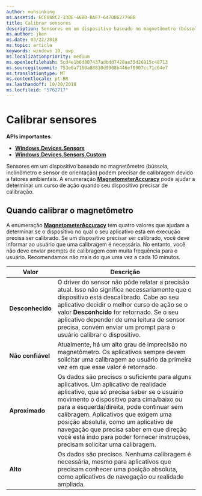 ```yaml
---
author: muhsinking
ms.assetid: ECE848C2-33DE-46B0-BAE7-647DB62779BB
title: Calibrar sensores
description: Sensores em um dispositivo baseado no magnetômetro (bússola, inclinômetro e sensor de orientação) podem precisar de calibragem devido a fatores ambientais.
ms.author: jken
ms.date: 03/22/2018
ms.topic: article
keywords: windows 10, uwp
ms.localizationpriority: medium
ms.openlocfilehash: 5cd4e1b6d807437adbdd7428ae35d26915c48713
ms.sourcegitcommit: 753e0a7160a88830d9908b446ef0907cc71c64e7
ms.translationtype: MT
ms.contentlocale: pt-BR
ms.lasthandoff: 10/30/2018
ms.locfileid: "5762717"
---
```

# <a name="calibrate-sensors"></a>Calibrar sensores


**APIs importantes**

-   [**Windows.Devices.Sensors**](https://msdn.microsoft.com/library/windows/apps/BR206408)
-   [**Windows.Devices.Sensors.Custom**](https://msdn.microsoft.com/library/windows/apps/Dn895032)

Sensores em um dispositivo baseado no magnetômetro (bússola, inclinômetro e sensor de orientação) podem precisar de calibragem devido a fatores ambientais. A enumeração [**MagnetometerAccuracy**](https://msdn.microsoft.com/library/windows/apps/Dn297552) pode ajudar a determinar um curso de ação quando seu dispositivo precisar de calibração.

## <a name="when-to-calibrate-the-magnetometer"></a>Quando calibrar o magnetômetro

A enumeração [**MagnetometerAccuracy**](https://msdn.microsoft.com/library/windows/apps/Dn297552) tem quatro valores que ajudam a determinar se o dispositivo no qual o seu aplicativo está em execução precisa ser calibrado. Se um dispositivo precisar ser calibrado, você deve informar ao usuário que uma calibragem é necessária. No entanto, você não deve enviar prompts de calibragem com muita frequência para o usuário. Recomendamos não mais do que uma vez a cada 10 minutos.

| Valor           | Descrição    |
| ----------------- | ------------------- |
| **Desconhecido**     | O driver do sensor não pôde relatar a precisão atual. Isso não significa necessariamente que o dispositivo está descalibrado. Cabe ao seu aplicativo decidir o melhor curso de ação se o valor **Desconhcido** for retornado. Se o seu aplicativo depender de uma leitura de sensor precisa, convém enviar um prompt para o usuário calibrar o dispositivo. |
| **Não confiável**  | Atualmente, há um alto grau de imprecisão no magnetômetro. Os aplicativos sempre devem solicitar uma calibragem ao usuário da primeira vez em que esse valor é retornado. |
| **Aproximado** | Os dados são precisos o suficiente para alguns aplicativos. Um aplicativo de realidade aplicativo, que só precisa saber se o usuário movimento o dispositivo para cima/baixo ou para a esquerda/direita, pode continuar sem calibragem. Aplicativos que exigem uma posição absoluta, como um aplicativo de navegação que precisa saber em que direção você está indo para poder fornecer instruções, precisam solicitar uma calibragem. |
| **Alto**        | Os dados são precisos. Nenhuma calibragem é necessária, mesmo para aplicativos que precisam conhecer uma posição absoluta, como aplicativos de navegação ou realidade ampliada. |